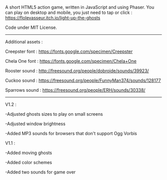 A short HTML5 action game, written in JavaScript and using Phaser.
You can play on desktop and mobile, you just need to tap or click : https://flolevasseur.itch.io/light-up-the-ghosts

Code under MIT License.

--- --- --- --- --- --- --- --- --- --- --- --- --- --- ---

Additional assets :


  Creepster font : https://fonts.google.com/specimen/Creepster
  
  Chela One font : https://fonts.google.com/specimen/Chela+One  
  
  Rooster sound : http://freesound.org/people/dobroide/sounds/39923/
  
  Cuckoo sound : https://freesound.org/people/FunnyMan374/sounds/128177
  
  Sparrows sound : https://freesound.org/people/ERH/sounds/30338/
  
--- --- --- --- --- --- --- --- --- --- --- --- --- --- ---

V1.2 :
   
   -Adjusted ghosts sizes to play on small screens
   
   -Adjusted window brightness
   
   -Added MP3 sounds for browsers that don't support Ogg Vorbis

V1.1 :

   -Added moving ghosts
   
   -Added color schemes
   
   -Added two sounds for game over
